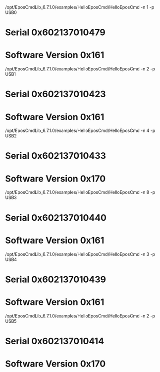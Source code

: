 /opt/EposCmdLib_6.7.1.0/examples/HelloEposCmd/HelloEposCmd -n 1 -p USB0
# Serial 0x602137010479
# Software Version 0x161

/opt/EposCmdLib_6.7.1.0/examples/HelloEposCmd/HelloEposCmd -n 2 -p USB1
# Serial 0x602137010423
# Software Version 0x161

/opt/EposCmdLib_6.7.1.0/examples/HelloEposCmd/HelloEposCmd -n 4 -p USB2
# Serial 0x602137010433
# Software Version 0x170

/opt/EposCmdLib_6.7.1.0/examples/HelloEposCmd/HelloEposCmd -n 8 -p USB3
# Serial 0x602137010440
# Software Version 0x161

/opt/EposCmdLib_6.7.1.0/examples/HelloEposCmd/HelloEposCmd -n 3 -p USB4
# Serial 0x602137010439
# Software Version 0x161

/opt/EposCmdLib_6.7.1.0/examples/HelloEposCmd/HelloEposCmd -n 2 -p USB5
# Serial 0x602137010414
# Software Version 0x170

